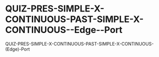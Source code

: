 # QUIZ-PRES-SIMPLE-X-CONTINUOUS-PAST-SIMPLE-X-CONTINUOUS--Edge--Port
QUIZ-PRES-SIMPLE-X-CONTINUOUS-PAST-SIMPLE-X-CONTINUOUS-(Edge)-Port
